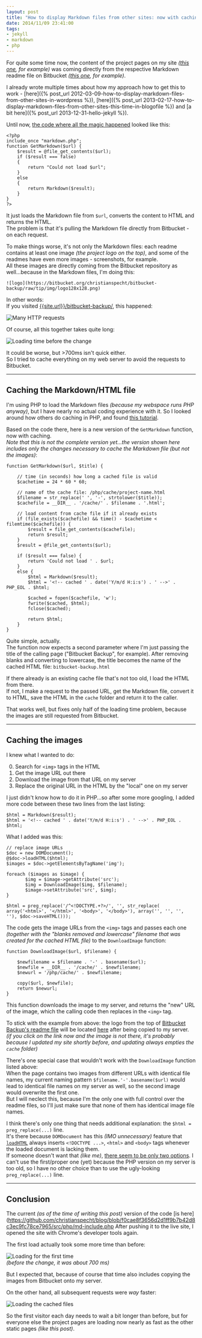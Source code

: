 ```yaml
---
layout: post
title: "How to display Markdown files from other sites: now with caching!"
date: 2014/11/09 23:41:00
tags:
- jekyll
- markdown
- php
---
```


For quite some time now, the content of the project pages on my site *([this one](/bitbucket-backup/), for example)* was coming directly from the respective Markdown readme file on Bitbucket *([this one](https://github.com/christianspecht/bitbucket-backup/blob/master/readme-full.md), for example)*.

I already wrote multiple times about how my approach how to get this to work - [here]({% post_url 2012-03-09-how-to-display-markdown-files-from-other-sites-in-wordpress %}), [here]({% post_url 2013-02-17-how-to-display-markdown-files-from-other-sites-this-time-in-blogofile %}) and [a bit here]({% post_url 2013-12-31-hello-jekyll %}).

Until now, [the code where all the magic happened](https://github.com/christianspecht/blog/blob/003539ea60ef8918274cd4a2de3fbc50940116ee/src/php/md-include.php) looked like this:

    <?php
    include_once "markdown.php";
    function GetMarkdown($url) {
        $result = @file_get_contents($url);
        if ($result === false)
        {
            return "Could not load $url";
        }
        else
        {
            return Markdown($result);
        }
    }
    ?>

It just loads the Markdown file from `$url`, converts the content to HTML and returns the HTML.  
The problem is that it's pulling the Markdown file directly from Bitbucket - on each request.

To make things worse, it's not only the Markdown files: each readme contains at least one image *(the project logo on the top)*, and some of the readmes have even more images - screenshots, for example.  
All these images are directly coming from the Bitbucket repository as well...because in the Markdown files, I'm doing this:

    ![logo](https://bitbucket.org/christianspecht/bitbucket-backup/raw/tip/img/logo128x128.png)

In other words:  
If you visited [{{site.url}}/bitbucket-backup/](/bitbucket-backup/), this happened:

![Many HTTP requests](/img/markdown-network.svg)

Of course, all this together takes quite long:

![Loading time before the change](/img/markdown-network01.png)

It could be worse, but >700ms isn't quick either.   
So I tried to cache everything on my web server to avoid the requests to Bitbucket.

---

## Caching the Markdown/HTML file

I'm using PHP to load the Markdown files *(because my webspace runs PHP anyway)*, but I have nearly no actual coding experience with it. So I looked around how others do caching in PHP, and found [this tutorial](http://www.catswhocode.com/blog/how-to-create-a-simple-and-efficient-php-cache).

Based on the code there, here is a new version of the `GetMarkdown` function, now with caching.  
*Note that this is not the complete version yet...the version shown here includes only the changes necessary to cache the Markdown file (but not the images)*:


    function GetMarkdown($url, $title) {

        // time (in seconds) how long a cached file is valid
        $cachetime = 24 * 60 * 60; 
        
        // name of the cache file: /php/cache/project-name.html
        $filename = str_replace(' ', '-', strtolower($title));
        $cachefile = __DIR__ . '/cache/' . $filename . '.html';
        
        // load content from cache file if it already exists
        if (file_exists($cachefile) && time() - $cachetime < filemtime($cachefile)) {
            $result = file_get_contents($cachefile);
            return $result;
        }
        $result = @file_get_contents($url);

        if ($result === false) {
            return 'Could not load ' . $url;
        }
        else {
            $html = Markdown($result);
            $html = '<!-- cached ' . date('Y/m/d H:i:s') . ' -->' . PHP_EOL . $html;
            
            $cached = fopen($cachefile, 'w');
            fwrite($cached, $html);
            fclose($cached);
            
            return $html;
        }
    }

Quite simple, actually.  
The function now expects a second parameter where I'm just passing the title of the calling page ("Bitbucket Backup", for example). After removing blanks and converting to lowercase, the title becomes the name of the cached HTML file: `bitbucket-backup.html`

If there already is an existing cache file that's not too old, I load the HTML from there.  
If not, I make a request to the passed URL, get the Markdown file, convert it to HTML, save the HTML in the `cache` folder and return it to the caller.

That works well, but fixes only half of the loading time problem, because the images are still requested from Bitbucket.

---

## Caching the images

I knew what I wanted to do:

0. Search for `<img>` tags in the HTML
0. Get the image URL out there
0. Download the image from that URL on my server
0. Replace the original URL in the HTML by the "local" one on my server

I just didn't know how to do it in PHP...so after some more googling, I added more code between these two lines from the last listing:

    $html = Markdown($result);
    $html = '<!-- cached ' . date('Y/m/d H:i:s') . ' -->' . PHP_EOL . $html;
    

What I added was this:
    
    // replace image URLs
    $doc = new DOMDocument();
    @$doc->loadHTML($html);
    $images = $doc->getElementsByTagName('img');

    foreach ($images as $image) {
           $img = $image->getAttribute('src');
           $img = DownloadImage($img, $filename);
           $image->setAttribute('src', $img);
    }
    
    $html = preg_replace('/^<!DOCTYPE.+?>/', '', str_replace( array('<html>', '</html>', '<body>', '</body>'), array('', '', '', ''), $doc->saveHTML()));


The code gets the image URLs from the `<img>` tags and passes each one *(together with the "blanks removed and lowercase" filename that was created for the cached HTML file)* to the `DownloadImage` function:

    function DownloadImage($url, $filename) {

        $newfilename = $filename . '-' . basename($url);
        $newfile = __DIR__ . '/cache/' . $newfilename;
        $newurl = '/php/cache/' . $newfilename;
        
        copy($url, $newfile);
        return $newurl;
    }

This function downloads the image to my server, and returns the "new" URL of the image, which the calling code then replaces in the `<img>` tag.

To stick with the example from above: the logo from the top of [Bitbucket Backup's readme file](https://github.com/christianspecht/bitbucket-backup/blob/master/readme-full.md) will be located [here](/php/cache/bitbucket-backup-logo128x128.png) after being copied to my server.  
*(if you click on the link now and the image is not there, it's probably because I updated my site shortly before, and updating always empties the `cache` folder)*

There's one special case that wouldn't work with the `DownloadImage` function listed above:  
When the page contains two images from different URLs with identical file names, my current naming pattern `$filename.'-'.basename($url)` would lead to identical file names on my server as well, so the second image would overwrite the first one.  
But I will neclect this, because I'm the only one with full control over the readme files, so I'll just make sure that none of them has identical image file names.

I think there's only one thing that needs additional explanation: the `$html = preg_replace(...)` line.  
It's there because `DOMDocument` has this *(IMO unnecessary)* feature that [`loadHTML`](http://php.net/manual/de/domdocument.loadhtml.php) always inserts `<!DOCTYPE ...>`, `<html>` and `<body>` tags whenever the loaded document is lacking them.  
If someone doesn't want that *(like me)*, [there seem to be only two options](http://stackoverflow.com/a/5444590/6884). I can't use the first/proper one (yet) because the PHP version on my server is too old, so I have no other choice than to use the ugly-looking `preg_replace(...)` line.

---

## Conclusion

The current *(as of the time of writing this post)* version of the code [is here](https://github.com/christianspecht/blog/blob/f0cae8f3656d2d1ff9b7b42d8c3ec9fc78ce7965/src/php/md-include.php
After pushing it to the live site, I opened the site with Chrome's developer tools again.

The first load actually took some more time than before:

![Loading for the first time](/img/markdown-network02.png)  
*(before the change, it was about 700 ms)*

But I expected that, because of course that time also includes copying the images from Bitbucket onto my server.

On the other hand, all subsequent requests were *way* faster:

![Loading the cached files](/img/markdown-network03.png)

So the first visitor each day needs to wait a bit longer than before, but for everyone else the project pages are loading now nearly as fast as the other static pages *(like this post)*. 